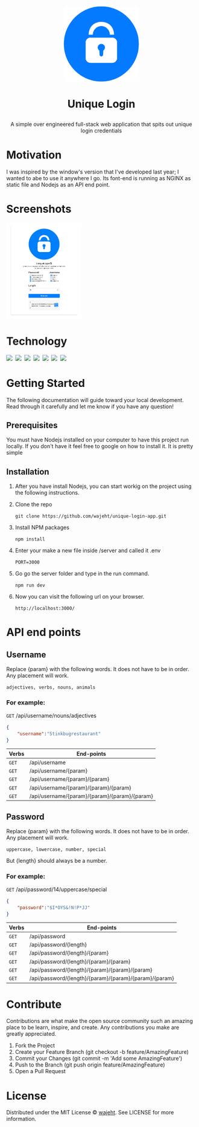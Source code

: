 <p align="center">
<a href="https://github.com/wajeht/windows_form_unique_login/releases"><img src="https://raw.githubusercontent.com/wajeht/unique-login-app/main/client/images/logo.png" width="200"></a>
</p>

# <p align="center">Unique Login</p>

<p align="center">
A simple over engineered full-stack web application that spits out unique login credentials 
</p>

# Motivation

I was inspired by the window's version that I've developed last year; I wanted to abe to use it anywhere I go. Its font-end is running as NGINX as static file and Nodejs as an API end point.

# Screenshots

<img src="https://raw.githubusercontent.com/wajeht/unique-login-app/main/client/images/screen_shot.png" width="200">

# Technology

<img src="https://img.shields.io/badge/Node.js-43853D?style=for-the-badge&logo=node.js&logoColor=white" />‏‎ ‎‏‎
<img src="https://img.shields.io/badge/Express.js-000000?style=for-the-badge&logo=express&logoColor=white" /> ‎‏‎‏‎
<img src="https://img.shields.io/badge/HTML5-E34F26?style=for-the-badge&logo=html5&logoColor=white" /> ‎‏‎
<img src="https://img.shields.io/badge/CSS-239120?&style=for-the-badge&logo=css3&logoColor=white" />‏‎ ‎‏‎
<img src="https://img.shields.io/badge/Materialed--CSS-0081CB?style=for-the-badge&logo=material-ui&logoColor=white" />‏‎ ‎
<img src="https://img.shields.io/badge/restful-api-0081CB?style=for-the-badge&logo=restful-api-ui&logoColor=white" />‏‎ ‎
<img src="https://img.shields.io/badge/nginx-239120?&style=for-the-badge&logo=nginx&logoColor=white" />‏‎ ‎‏‎

# Getting Started

The following documentation will guide toward your local development. Read through it carefully and let me know if you have any question!

## Prerequisites

You must have Nodejs installed on your computer to have this project run locally. If you don't have it feel free to google on how to install it. It is pretty simple

## Installation

1. After you have install Nodejs, you can start workig on the project using the following instructions.
2. Clone the repo

    ```
    git clone https://github.com/wajeht/unique-login-app.git
    ```

3. Install NPM packages

    ```
    npm install
    ```

4. Enter your make a new file inside /server and called it .env

    ```
    PORT=3000
    ```

5. Go go the server folder and type in the run command.

    ```
    npm run dev
    ```

6. Now you can visit the following url on your browser.
    ```
    http://localhost:3000/
    ```

# API end points

## Username
Replace {param} with the following words. It does not have to be in order. Any placement will work.

```
adjectives, verbs, nouns, animals
```

### For example:

`GET`  /api/username/nouns/adjectives

```json
{
	"username":"Stinkbugrestaurant"
}
```


| Verbs    | End-points |
| --------- | ----------- |
| `GET`     | /api/username |
| `GET`     | /api/username/{param} |
| `GET`     | /api/username/{param}/{param} |
| `GET`     | /api/username/{param}/{param}/{param} | 
| `GET`     | /api/username/{param}/{param}/{param}/{param} |

## Password
Replace {param} with the following words. It does not have to be in order. Any placement will work.

```
uppercase, lowercase, number, special
```
But {length} should always be a number.

### For example:

`GET`  /api/password/14/uppercase/special

```json
{
	"password":"$I*OYS&!N!P*JJ"
}
```

| Verbs    | End-points |
| --------- | ----------- |
| `GET`     | /api/password |
| `GET`     | /api/password/{length} |
| `GET`     | /api/password/{length}/{param} |
| `GET`     | /api/password/{length}/{param}/{param} |
| `GET`     | /api/password/{length}/{param}/{param}/{param} |
| `GET`     | /api/password/{length}/{param}/{param}/{param}/{param} |


# Contribute

Contributions are what make the open source community such an amazing place to be learn, inspire, and create. Any contributions you make are greatly appreciated.

1. Fork the Project
2. Create your Feature Branch (git checkout -b feature/AmazingFeature)
3. Commit your Changes (git commit -m 'Add some AmazingFeature')
4. Push to the Branch (git push origin feature/AmazingFeature)
5. Open a Pull Request

# License

Distributed under the MIT License © [wajeht](https://www.github.com/wajeht/). See LICENSE for more information.
